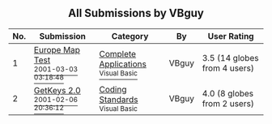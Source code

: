 ﻿<div align="center">

## All Submissions by VBguy

</div>

No.  | Submission | Category | By   | User Rating
---- | ---------- | -------- | ---- | -----------
1 | [Europe Map Test<br /><sup>2001-03-03 03:18:48</sup>](https://github.com/Planet-Source-Code/vbguy-europe-map-test__1-21487) | [Complete Applications<br /><sup>Visual Basic</sup>](../ByCategory/complete-applications__1-27.md) | VBguy | 3.5 (14 globes from 4 users)
2 | [GetKeys 2\.0<br /><sup>2001-02-06 20:36:12</sup>](https://github.com/Planet-Source-Code/vbguy-getkeys-2-0__1-15078) | [Coding Standards<br /><sup>Visual Basic</sup>](../ByCategory/coding-standards__1-43.md) | VBguy | 4.0 (8 globes from 2 users)
